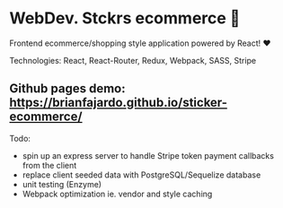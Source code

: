 # WebDev. Stckrs ecommerce 🍉

Frontend ecommerce/shopping style application powered by React! ❤️

Technologies: React, React-Router, Redux, Webpack, SASS, Stripe

## Github pages demo: https://brianfajardo.github.io/sticker-ecommerce/

Todo:
- spin up an express server to handle Stripe token payment callbacks from the client
- replace client seeded data with PostgreSQL/Sequelize database
- unit testing (Enzyme)
- Webpack optimization ie. vendor and style caching
